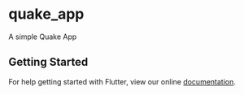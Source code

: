 # quake_app

A simple Quake App

## Getting Started

For help getting started with Flutter, view our online
[documentation](https://flutter.io/).
